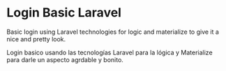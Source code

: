 # Login Basic Laravel
Basic login using Laravel technologies for logic and materialize to give it a nice and pretty look.

Login basico usando las tecnologías Laravel para la lógica y Materialize 
para darle un aspecto agrdable y bonito.

